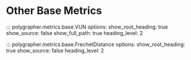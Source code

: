 # Other Base Metrics

::: polygrapher.metrics.base.VUN
    options:
        show_root_heading: true
        show_source: false
        show_full_path: true
        heading_level: 2

::: polygrapher.metrics.base.FrechetDistance
    options:
        show_root_heading: true
        show_source: false
        heading_level: 2

